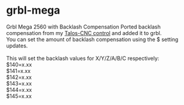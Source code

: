 # grbl-mega
Grbl Mega 2560 with Backlash Compensation
Ported backlash compensation from my [Talos-CNC control](https://github.com/shooter64738/Talos-CNC/) and added it to grbl.<br>
You can set the amount of backlash compensation using the $ setting updates.<br>
<br>
This will set the backlash values for X/Y/Z/A/B/C respectively:<br>
$140=x.xx<br>
$141=x.xx<br>
$142=x.xx<br>
$143=x.xx<br>
$144=x.xx<br>
$145=x.xx<br>


